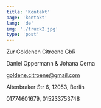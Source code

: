```yaml
---
title: 'Kontakt'
page: 'kontakt'
lang: 'de'
img: './truck2.jpg'
type: 'post'
---
```


Zur Goldenen Citroene GbR

Daniel Oppermann & Johana Cerna

goldene.citroene@gmail.com

Altenbraker Str 6, 12053, Berlin

01774601679, 015233753748
